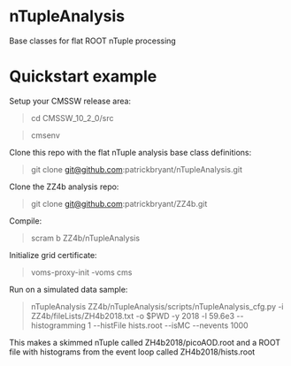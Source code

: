 # nTupleAnalysis
Base classes for flat ROOT nTuple processing

# Quickstart example

Setup your CMSSW release area:

> cd CMSSW_10_2_0/src

> cmsenv

Clone this repo with the flat nTuple analysis base class definitions:

> git clone git@github.com:patrickbryant/nTupleAnalysis.git 

Clone the ZZ4b analysis repo:

> git clone git@github.com:patrickbryant/ZZ4b.git

Compile:

> scram b ZZ4b/nTupleAnalysis

Initialize grid certificate:

> voms-proxy-init -voms cms

Run on a simulated data sample:

> nTupleAnalysis ZZ4b/nTupleAnalysis/scripts/nTupleAnalysis_cfg.py -i ZZ4b/fileLists/ZH4b2018.txt -o $PWD -y 2018 -l 59.6e3 --histogramming 1 --histFile hists.root --isMC --nevents 1000

This makes a skimmed nTuple called ZH4b2018/picoAOD.root and a ROOT file with histograms from the event loop called ZH4b2018/hists.root

